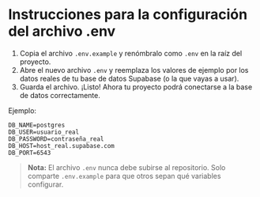 # Instrucciones para la configuración del archivo .env

1. Copia el archivo `.env.example` y renómbralo como `.env` en la raíz del proyecto.
2. Abre el nuevo archivo `.env` y reemplaza los valores de ejemplo por los datos reales de tu base de datos Supabase (o la que vayas a usar).
3. Guarda el archivo. ¡Listo! Ahora tu proyecto podrá conectarse a la base de datos correctamente.

Ejemplo:
```
DB_NAME=postgres
DB_USER=usuario_real
DB_PASSWORD=contraseña_real
DB_HOST=host_real.supabase.com
DB_PORT=6543
```

> **Nota:** El archivo `.env` nunca debe subirse al repositorio. Solo comparte `.env.example` para que otros sepan qué variables configurar.
